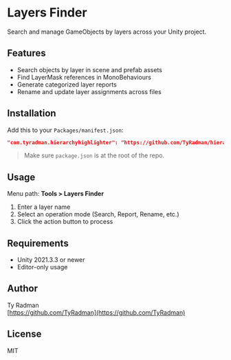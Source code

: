 # Layers Finder

Search and manage GameObjects by layers across your Unity project.

## Features

- Search objects by layer in scene and prefab assets
- Find LayerMask references in MonoBehaviours
- Generate categorized layer reports
- Rename and update layer assignments across files

## Installation

Add this to your `Packages/manifest.json`:

```json
"com.tyradman.hierarchyhighlighter": "https://github.com/TyRadman/hierarchyhighlighter.git"
```

> Make sure `package.json` is at the root of the repo.

## Usage

Menu path: **Tools > Layers Finder**

1. Enter a layer name
2. Select an operation mode (Search, Report, Rename, etc.)
3. Click the action button to process

## Requirements

- Unity 2021.3.3 or newer
- Editor-only usage

## Author

Ty Radman\
[https://github.com/TyRadman](https://github.com/TyRadman)

## License

MIT

